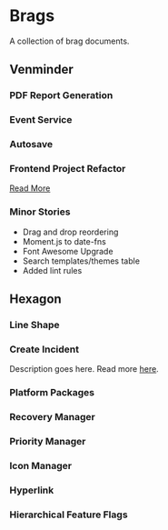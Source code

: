 # Brags
A collection of brag documents.

## Venminder

### PDF Report Generation

### Event Service

### Autosave

### Frontend Project Refactor
[Read More](venminder/frontend-project-refactor.md)

### Minor Stories
- Drag and drop reordering
- Moment.js to date-fns
- Font Awesome Upgrade
- Search templates/themes table
- Added lint rules

## Hexagon
### Line Shape

### Create Incident
Description goes here.
Read more [here](hexagon/create-incident.md).

### Platform Packages

### Recovery Manager

### Priority Manager

### Icon Manager

### Hyperlink

### Hierarchical Feature Flags
